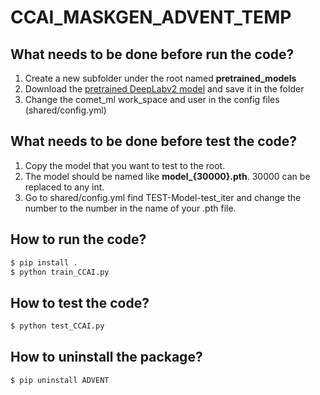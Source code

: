 # CCAI_MASKGEN_ADVENT_TEMP
## What needs to be done before run the code?
1. Create a new subfolder under the root named **pretrained_models**  
2. Download the [pretrained DeepLabv2 model](https://github.com/valeoai/ADVENT/releases/download/v0.1/DeepLab_resnet_pretrained_imagenet.pth) and save it in the folder  
3. Change the comet_ml work_space and user in the config files (shared/config.yml)  
## What needs to be done before test the code?
1. Copy the model that you want to test to the root.
2. The model should be named like **model_{30000}.pth**. 30000 can be replaced to any int.
3. Go to shared/config.yml find TEST-Model-test_iter and change the number to the number in the name of your .pth file.

## How to run the code?
```bash
$ pip install .
$ python train_CCAI.py
```
## How to test the code?
```bash
$ python test_CCAI.py
```
## How to uninstall the package?
```bash
$ pip uninstall ADVENT
```

